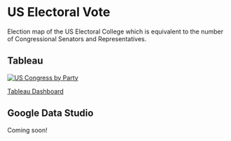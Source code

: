 # US Electoral Vote
Election map of the US Electoral College which is equivalent to the number of Congressional Senators and Representatives.

## Tableau
<div class='tableauPlaceholder' id='viz1735591994597' style='position: relative'><noscript><a href='#'><img alt='US Congress by Party ' src='https:&#47;&#47;public.tableau.com&#47;static&#47;images&#47;US&#47;USCongress&#47;Sheet1&#47;1_rss.png' style='border: none' /></a></noscript><object class='tableauViz'  style='display:none;'><param name='host_url' value='https%3A%2F%2Fpublic.tableau.com%2F' /> <param name='embed_code_version' value='3' /> <param name='site_root' value='' /><param name='name' value='USCongress&#47;Sheet1' /><param name='tabs' value='no' /><param name='toolbar' value='yes' /><param name='static_image' value='https:&#47;&#47;public.tableau.com&#47;static&#47;images&#47;US&#47;USCongress&#47;Sheet1&#47;1.png' /> <param name='animate_transition' value='yes' /><param name='display_static_image' value='yes' /><param name='display_spinner' value='yes' /><param name='display_overlay' value='yes' /><param name='display_count' value='yes' /><param name='language' value='en-US' /></object></div>

[Tableau Dashboard](https://public.tableau.com/views/USCongress/Sheet1?:language=en-US&:sid=&:redirect=auth&:display_count=n&:origin=viz_share_link)

## Google Data Studio
Coming soon!